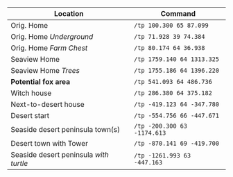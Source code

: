 Location | Command
--- | ---
Orig. Home | `/tp 100.300 65 87.099`
Orig. Home *Underground* | `/tp 71.928 39 74.384`
Orig. Home *Farm Chest* | `/tp 80.174 64 36.938`
Seaview Home | `/tp 1759.140 64 1313.325`
Seaview Home *Trees* | `/tp 1755.186 64 1396.220`
**Potential fox area** | `/tp 541.093 64 486.736`
Witch house | `/tp 286.380 64 375.182`
Next-to-desert house | `/tp -419.123 64 -347.780`
Desert start | `/tp -554.756 66 -447.671`
Seaside desert peninsula town(s) | `/tp -200.300 63 -1174.613`
Desert town with Tower | `/tp -870.141 69 -419.700`
Seaside desert peninsula *with turtle* | `/tp -1261.993 63 -447.163`

